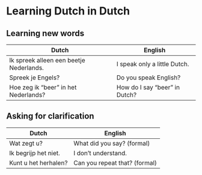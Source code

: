 # Learning Dutch in Dutch

## Learning new words

| Dutch | English |
| ----- | ------- |
| Ik spreek alleen een beetje Nederlands. | I speak only a little Dutch. |
| Spreek je Engels? | Do you speak English? |
| Hoe zeg ik “beer” in het Nederlands? | How do I say “beer” in Dutch? |

## Asking for clarification

| Dutch | English |
| ----- | ------- |
| Wat zegt u? | What did you say? (formal) |
| Ik begrijp het niet. | I don’t understand. |
| Kunt u het herhalen? | Can you repeat that? (formal) |
